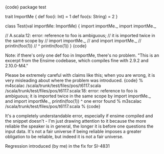 {code}
package test

trait ImportMe {
  def foo(i: Int) = 1
  def foo(s: String) = 2
}

class Test(val importMe: ImportMe) {
  import importMe._
  import importMe._

  // A.scala:12: error: reference to foo is ambiguous;
  // it is imported twice in the same scope by
  // import importMe._
  // and import importMe._
  //   println(foo(1))
  //           ^
  println(foo(1))
}
{code}

Note: if there's only one def foo in ImportMe, there's no problem.
"This is an excerpt from the Ensime codebase, which compiles fine with 2.9.2 and 2.10.0-M4."

Please be extremely careful with claims like this; when you are wrong, it is very misleading about where the problem was introduced.
{code}
% m4scalac /scala/trunk/test/files/pos/t6117.scala 
/scala/trunk/test/files/pos/t6117.scala:18: error: reference to foo is ambiguous;
it is imported twice in the same scope by
import importMe._
and import importMe._
  println(foo(1))
          ^
one error found
% m3scalac /scala/trunk/test/files/pos/t6117.scala 
%
{code}

It's a completely understandable error, especially if ensime compiled and the snippet doesn't - I'm just drawing attention to it because the more reliable the speaker is in general, the longer it is before one questions the input data.  It's not a fair universe if being reliable imposes a greater obligation to be reliable, but indeed it is not a fair universe.

Regression introduced (by me) in the fix for SI-4831

